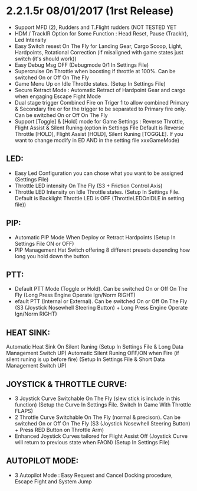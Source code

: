 # 2.2.1.5r 08/01/2017 (1rst Release)

* Support MFD (2), Rudders and T.Flight rudders (NOT TESTED YET
* HDM / TrackIR Option for Some Function : Head Reset, Pause (TrackIr), Led Intensity
* Easy Switch resest On The Fly for Landing Gear, Cargo Scoop, Light, Hardpoints, Rotational Correction (if misaligned with game states just switch (it's should work))
* Easy Debug Msg OFF (Debugmode 0/1 In Settings File)
* Supercruise On Throttle when boosting if throttle at 100%. Can be switched On or Off On The Fly
* Game Menu Up on Idle Throttle states. (Setup In Settings File)
* Secure Retract Mode : Automatic Retract of Hardpoint Gear and cargo  when engaging Escape Fight Mode
* Dual stage trigger Combined Fire on Triger 1 to allow combined Primary & Secondary fire or for the trigger to be separated to Primary fire only. Can be switched On or Off On The Fly
* Support [Toggle] & [Hold] mode for Game Settings : Reverse Throttle, Flight Assist & Silent Runing (option in Settings File Default is Reverse Throttle [HOLD],  Flight Assist [HOLD], Silent Runing [TOGGLE]. If you want to change modify in ED AND in the setting file xxxGameMode)

## LED:
	
* Easy Led Configuration you can chose what you want to be assigned (Settings File)
* Throttle LED intensity On The Fly (S3 + Friction Control Axis)
* Throttle LED Intensity on Idle Throttle states. (Setup In Settings File. Default is Backlight Throttle LED is OFF (ThrottleLEDOnIDLE in setting file))
	
## PIP:

* Automatic PIP Mode When Deploy or Retract Hardpoints (Setup In Settings File ON or OFF)
* PIP Management Hat Switch offering 8 different presets depending how long you hold down the button.

## PTT:

* Default PTT Mode (Toggle or Hold). Can be switched On or Off On The Fly (Long Press Engine Operate Ign/Norm RIGHT)
* efault PTT (Internal or External). Can be switched On or Off On The Fly (S3 (Joystick Nosewhell Steering Button) + Long Press Engine Operate Ign/Norm RIGHT)
	
## HEAT SINK:

Automatic Heat Sink On Silent Runing (Setup In Settings File & Long Data Management Switch UP)
Automatic Silent Runing OFF/ON when Fire (if silent runing is up before fire)  (Setup In Settings File & Short Data Management Switch UP)

## JOYSTICK & THROTTLE CURVE:

* 3 Joystick Curve Switchable On The Fly (slew stick is include in this function) (Setup the Curve In Settings File. Switch In Game With Throttle FLAPS)
* 2 Throttle Curve Switchable On The Fly (normal & precison). Can be switched On or Off On The Fly (S3 (Joystick Nosewhell Steering Button) + Press RED Button on Throttle Arm)
* Enhanced Joystick Curves tailored for Flight Assist Off (Joystick Curve will return to previous state when FAON) (Setup In Settings File)

## AUTOPILOT MODE:

* 3 Autopilot Mode : Easy Request and Cancel Docking procedure, Escape Fight and System Jump



	
	

	
	